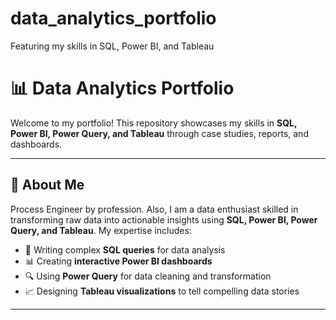 # data_analytics_portfolio
Featuring my skills in SQL, Power BI, and Tableau
# 📊 Data Analytics Portfolio  

Welcome to my portfolio! This repository showcases my skills in **SQL, Power BI, Power Query, and Tableau** through case studies, reports, and dashboards.  

---

## 🔹 About Me 
Process Engineer by profession. 
Also, I am a data enthusiast skilled in transforming raw data into actionable insights using **SQL, Power BI, Power Query, and Tableau**. My expertise includes:  
- 📌 Writing complex **SQL queries** for data analysis  
- 📊 Creating **interactive Power BI dashboards**  
- 🔍 Using **Power Query** for data cleaning and transformation  
- 📈 Designing **Tableau visualizations** to tell compelling data stories  

---

